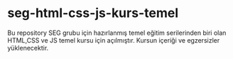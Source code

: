 # seg-html-css-js-kurs-temel
Bu repository SEG grubu için hazırlanmış temel eğitim serilerinden biri olan HTML,CSS ve JS temel kursu için açılmıştır. Kursun içeriği ve egzersizler yüklenecektir.
